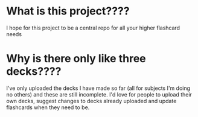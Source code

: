 # What is this project????
I hope for this project to be a central repo for all your higher flashcard needs

# Why is there only like three decks????
I've only uploaded the decks I have made so far (all for subjects I'm doing no others) and these are still incomplete.  I'd love for people to upload their own decks, suggest changes to decks already uploaded and update flashcards when they need to be.
